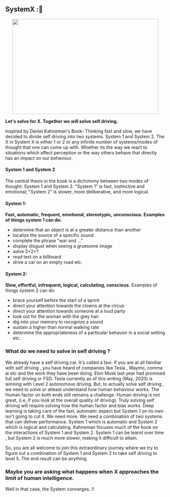 ##  SystemX ::wrench:

<!-- Alignment options!!!!! -->
<p align="center">
  <img width="460" height="300" src="https://github.com/SystemX-ai/SystemX/blob/master/images/logo.png">
</p>


**Let's solve for X. Together we will solve self driving.**

Inspired by Daniel Kahneman's Book- Thinking fast and slow, we have decided to divide self driving into two systems. System 1 and System 2. 
The X in System X is either 1 or 2 or any infinite number of systems/modes of thought that one can come up with. Whether its the way we react to situations which affect perception or the way others behave that directly has an impact on our 
behaviour. 

#### System 1 and System 2

The central thesis in the book is a dichotomy between two modes of thought: System 1 and System 2.
"System 1" is fast, instinctive and emotional; "System 2" is slower, more deliberative, and more logical.

#### System 1:
**Fast, automatic, frequent, emotional, stereotypic, unconscious. Examples of things system 1 can do:**
- determine that an object is at a greater distance than another
- localize the source of a specific sound
- complete the phrase "war and ..."
- display disgust when seeing a gruesome image
- solve 2+2=?
- read text on a billboard
- drive a car on an empty road etc.

#### System 2:
**Slow, effortful, infrequent, logical, calculating, conscious.**
Examples of things system 2 can do:
- brace yourself before the start of a sprint
- direct your attention towards the clowns at the circus
- direct your attention towards someone at a loud party
- look out for the woman with the grey hair
- dig into your memory to recognize a sound
- sustain a higher than normal walking rate
- determine the appropriateness of a particular behavior in a social setting etc.

### What do we need to solve in self driving ?

We already have a self driving car. It's called a taxi. If you are at all familiar with self driving , you have heard of companies like Tesla , Waymo, comma ai  etc and the work they have been doing. Elon Musk last year had promised full self driving or FSD. Tesla currently as of this writing (May, 2020) is winning  with Level 2 autonomous driving. But, to actually solve self driving  , we need to solve or atleast understand how human behaviour works. The Human factor on both ends still remains a challenge. 
Human driving is not great, (i.e, if you look at the overall quality of driving). Truly solving self driving will require solving how the human factor and bias works. Deep learning is taking care of the fast, automatic aspect but System 1 on its own isn't going to cut it. We need more. We need a combination of two systems
that can deliver performance. System 1 which is automatic and System 2 which is logical and calculating. Kahneman focuses much of the book on the
interactions of System 1 and System 2. System 1 can be learnt over time , but System 2 is much more slower, making it difficult to attain.

So, you are all welcome to join this extraordinary journey where we try to figure out a combination of System 1 and System 2 to take self driving to level 5. The end result can be anything.


### Maybe you are asking what happens when X approaches the limit of human intelligence. 

Well in that case, the System converges..!!
